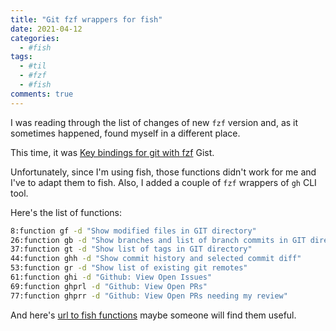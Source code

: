 ```yaml
---
title: "Git fzf wrappers for fish"
date: 2021-04-12
categories:
  - #fish
tags:
  - #til
  - #fzf
  - #fish
comments: true
---
```


I was reading through the list of changes of new `fzf` version and, as it sometimes
happened, found myself in a different place.

This time, it was [Key bindings for git with fzf](https://gist.github.com/junegunn/8b572b8d4b5eddd8b85e5f4d40f17236)
Gist.

Unfortunately, since I'm using fish, those functions didn't work for me and
I've to adapt them to fish. Also, I added a couple of `fzf` wrappers of `gh` CLI
tool.

Here's the list of functions:
```bash
8:function gf -d "Show modified files in GIT directory"
26:function gb -d "Show branches and list of branch commits in GIT directory"
37:function gt -d "Show list of tags in GIT directory"
44:function ghh -d "Show commit history and selected commit diff"
53:function gr -d "Show list of existing git remotes"
61:function ghi -d "Github: View Open Issues"
69:function ghprl -d "Github: View Open PRs"
77:function ghprr -d "Github: View Open PRs needing my review"
```

And here's [url to fish functions](https://github.com/sbulav/dotfiles/blob/8bbd47ead282a851307812cc762ee783bfb66025/fish/functions/functions.fish)
maybe someone will find them useful.
